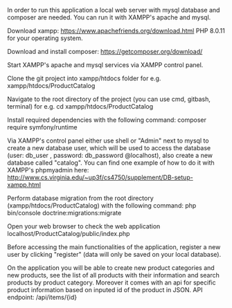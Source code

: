 In order to run this application a local web server with mysql database and composer are needed. You can run it with XAMPP's apache and mysql.

Download xampp: https://www.apachefriends.org/download.html PHP 8.0.11 for your operating system.

Download and install composer: https://getcomposer.org/download/ 

Start XAMPP's apache and mysql services via XAMPP control panel.

Clone the git project into xampp/htdocs folder for e.g. xampp/htdocs/ProductCatalog

Navigate to the root directory of the project (you can use cmd, gitbash, terminal) for e.g. cd xampp/htdocs/ProductCatalog

Install required dependencies with the following command: composer require symfony/runtime

Via XAMPP's control panel either use shell or "Admin" next to mysql to create a new database user, which will be used to access the database (user: db_user , password: db_password @localhost), also create a new database called "catalog". You can find one example of how to do it with XAMPP's phpmyadmin here: http://www.cs.virginia.edu/~up3f/cs4750/supplement/DB-setup-xampp.html

Perform database migration from the root directory (xampp/htdocs/ProductCatalog) with the  following command: php bin/console doctrine:migrations:migrate

Open your web browser to check the web application localhost/ProductCatalog/public/index.php

Before accessing the main functionalities of the application, register a new user by clicking "register" (data will only be saved on your local database).

On the application you will be able to create new product categories and new products, see the list of all products with their information and search products by product category.
Moreover it comes with an api for specific product information based on inputed id of the product in JSON. API endpoint: /api/items/{id}
